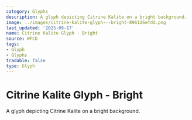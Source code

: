 ```yaml
---
category: Glyphs
description: A glyph depicting Citrine Kalite on a bright background.
image: ../images/citrine-kalite-glyph---bright-896126efdd.png
last_updated: '2025-09-17'
name: Citrine Kalite Glyph - Bright
source: WFCD
tags:
- Glyph
- Glyphs
tradable: false
type: Glyph
---
```


# Citrine Kalite Glyph - Bright

A glyph depicting Citrine Kalite on a bright background.

